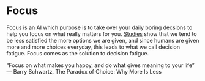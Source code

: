 # Focus

Focus is an AI which purpose is to take over your daily boring decsions to help you focus on what really matters for you.
[Studies](http://psycnet.apa.org/index.cfm?fa=buy.optionToBuy&id=2000-16701-012) show that we tend to be less satisfied the more options we are given, and since humans are given more and more choices everyday, this leads to what we call decision fatigue.
Focus comes as the solution to decision fatigue.

“Focus on what makes you happy, and do what gives meaning to your life”
― Barry Schwartz, The Paradox of Choice: Why More Is Less
